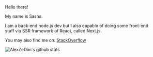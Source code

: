 <!--
**AlexZeDim/alexzedim** is a ✨ _special_ ✨ repository because its `README.md` (this file) appears on your GitHub profile.

Here are some ideas to get you started:

- 🔭 I’m currently working on ...
- 🌱 I’m currently learning ...
- 👯 I’m looking to collaborate on ...
- 🤔 I’m looking for help with ...
- 💬 Ask me about ...
- 📫 How to reach me: ...
- 😄 Pronouns: ...
- ⚡ Fun fact: ...
-->

Hello there!

My name is Sasha. 

I am a back-end node.js dev but I also capable of doing some front-end staff via SSR framework of React, called Next.js.

You may also find me on: [StackOverflow](https://stackoverflow.com/users/7475615/alexzedim)

![AlexZeDim's github stats](https://github-readme-stats.vercel.app/api?username=alexzedim&count_private=true)
